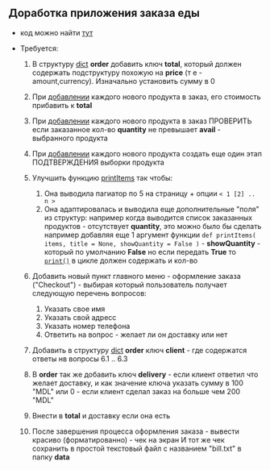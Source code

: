 ## Доработка приложения заказа еды

* код можно найти [тут](https://github.com/dorinesinenco/EDUQATION/tree/master/programming/python/apps/order-struct-func-persistance)

* Требуется:
    1. В структуру [dict](https://github.com/dorinesinenco/EDUQATION/blob/fae873e05e9711dcc0c802b9bfaad4ec1035d2e6/programming/python/apps/order-struct-func-persistance/app.py#L5) **order** добавить ключ **total**, который должен содержать подструктуру похожую на **price** (т е - amount,currency). Изначально установить сумму в 0
    2. При [добавлении](https://github.com/dorinesinenco/EDUQATION/blob/fae873e05e9711dcc0c802b9bfaad4ec1035d2e6/programming/python/apps/order-struct-func-persistance/app.py#L22) каждого нового продукта в заказ, его стоимость прибавить к **total**
    3. При [добавлении](https://github.com/dorinesinenco/EDUQATION/blob/fae873e05e9711dcc0c802b9bfaad4ec1035d2e6/programming/python/apps/order-struct-func-persistance/app.py#L22) каждого нового продукта в заказ ПРОВЕРИТЬ если заказанное кол-во **quantity** не превышает **avail** - выбранного продукта
    4. При [добавлении](https://github.com/dorinesinenco/EDUQATION/blob/fae873e05e9711dcc0c802b9bfaad4ec1035d2e6/programming/python/apps/order-struct-func-persistance/app.py#L22) каждого нового продукта создать еще один этап ПОДТВЕРЖДЕНИЯ выборки продукта
    5. Улучшить функцию [printItems](https://github.com/dorinesinenco/EDUQATION/blob/fae873e05e9711dcc0c802b9bfaad4ec1035d2e6/programming/python/apps/order-struct-func-persistance/restaurant.py#L3) так чтобы: 
        1. Она выводила пагиатор по 5 на страницу + опции ```< 1 [2] .. n >```
        2. Она адаптировалась и выводила еще дополнительные "поля" из структур: например когда выводится список заказанных продуктов - отсутствует **quantity**, это можно было бы сделать например добавляя еще 1 аргумент функции ```def printItems( items, title = None, showQuantity = False )``` - **showQuantity** - который по умолчанию **False** но если передать **True** то [```print()```](https://github.com/dorinesinenco/EDUQATION/blob/fae873e05e9711dcc0c802b9bfaad4ec1035d2e6/programming/python/apps/order-struct-func-persistance/restaurant.py#L10) в цикле должен содержать и кол-во
    6. Добавить новый пункт главного меню - оформление заказа ("Checkout") - выбирая который пользователь получает следующую перечень вопросов:
        1. Указать свое имя
        2. Указать свой адресс
        3. Указать номер телефона
        4. Ответить на вопрос - желает ли он доставку или нет
    
    7. Добавить в структуру [dict](https://github.com/dorinesinenco/EDUQATION/blob/fae873e05e9711dcc0c802b9bfaad4ec1035d2e6/programming/python/apps/order-struct-func-persistance/app.py#L5) **order** ключ **client** - где содержатся ответы нв вопросы 6.1 .. 6.3
    8. В **order** так же добавить ключ **delivery** - если клиент ответил что желает доставку, и как значение ключа указать сумму в 100 "MDL" или 0 - если клиент сделал заказ на больше чем 200 "MDL" 
    9. Внести в **total** и доставку если она есть
    10. После завершения процесса оформления заказа - вывести красиво (форматированно) - чек на экран И тот же чек сохранить в простой текстовый файл с названием "bill.txt" в папку **data**
